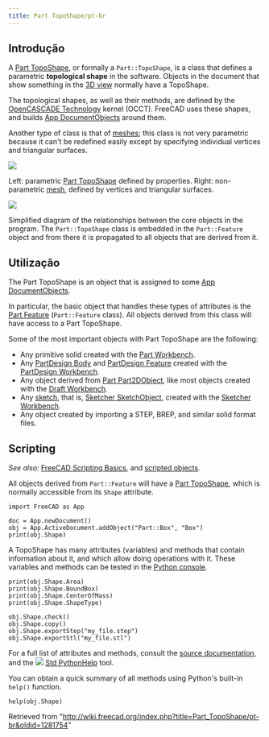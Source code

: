 ```yaml
---
title: Part TopoShape/pt-br
---
```

## Introdução

A [Part TopoShape](/Part_TopoShape "Part TopoShape"), or formally a `Part::TopoShape`, is a class that defines a parametric **topological shape** in the software. Objects in the document that show something in the [3D view](/3D_view "3D view") normally have a TopoShape.

The topological shapes, as well as their methods, are defined by the [OpenCASCADE Technology](/OpenCASCADE "OpenCASCADE") kernel (OCCT). FreeCAD uses these shapes, and builds [App DocumentObjects](/App_DocumentObject "App DocumentObject") around them.

Another type of class is that of [meshes](/Mesh "Mesh"); this class is not very parametric because it can't be redefined easily except by specifying individual vertices and triangular surfaces.

![](/images/Shape_and_mesh.svg)

Left: parametric [Part TopoShape](/Part_TopoShape "Part TopoShape") defined by properties. Right: non-parametric [mesh](/Mesh "Mesh"), defined by vertices and triangular surfaces.

![](/images/FreeCAD_core_objects.svg)

Simplified diagram of the relationships between the core objects in the program. The `Part::TopoShape` class is embedded in the `Part::Feature` object and from there it is propagated to all objects that are derived from it.

## Utilização

The Part TopoShape is an object that is assigned to some [App DocumentObjects](/App_DocumentObject "App DocumentObject").

In particular, the basic object that handles these types of attributes is the [Part Feature](/Part_Feature "Part Feature") (`Part::Feature` class). All objects derived from this class will have access to a Part TopoShape.

Some of the most important objects with Part TopoShape are the following:

* Any primitive solid created with the [Part Workbench](/Part_Workbench "Part Workbench").
* Any [PartDesign Body](/PartDesign_Body "PartDesign Body") and [PartDesign Feature](/PartDesign_Feature "PartDesign Feature") created with the [PartDesign Workbench](/PartDesign_Workbench "PartDesign Workbench").
* Any object derived from [Part Part2DObject](/Part_Part2DObject "Part Part2DObject"), like most objects created with the [Draft Workbench](/Draft_Workbench "Draft Workbench").
* Any [sketch](/Sketch "Sketch"), that is, [Sketcher SketchObject](/Sketcher_SketchObject "Sketcher SketchObject"), created with the [Sketcher Workbench](/Sketcher_Workbench "Sketcher Workbench").
* Any object created by importing a STEP, BREP, and similar solid format files.

## Scripting

*See also:* [FreeCAD Scripting Basics](/FreeCAD_Scripting_Basics "FreeCAD Scripting Basics"), and [scripted objects](/Scripted_objects "Scripted objects").

All objects derived from `Part::Feature` will have a [Part TopoShape](/Part_TopoShape "Part TopoShape"), which is normally accessible from its `Shape` attribute.

```
import FreeCAD as App

doc = App.newDocument()
obj = App.ActiveDocument.addObject("Part::Box", "Box")
print(obj.Shape)

```

A TopoShape has many attributes (variables) and methods that contain information about it, and which allow doing operations with it. These variables and methods can be tested in the [Python console](/Python_console "Python console").

```
print(obj.Shape.Area)
print(obj.Shape.BoundBox)
print(obj.Shape.CenterOfMass)
print(obj.Shape.ShapeType)

obj.Shape.check()
obj.Shape.copy()
obj.Shape.exportStep("my_file.step")
obj.Shape.exportStl("my_file.stl")

```

For a full list of attributes and methods, consult the [source documentation](/Source_documentation "Source documentation"), and the ![](/images/Std_PythonHelp.svg) [Std PythonHelp](/Std_PythonHelp "Std PythonHelp") tool.

You can obtain a quick summary of all methods using Python's built-in `help()` function.

```
help(obj.Shape)

```

Retrieved from "<http://wiki.freecad.org/index.php?title=Part_TopoShape/pt-br&oldid=1281754>"